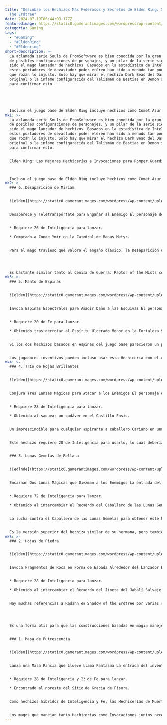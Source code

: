 ```yaml
---
title: "Descubre los Hechizos Más Poderosos y Secretos de Elden Ring: Shadow Of
  The Erdtree"
date: 2024-07-19T06:44:09.177Z
featuredimage: https://static0.gamerantimages.com/wordpress/wp-content/uploads/2024/07/elden-ring-shadow-of-the-erdtree-best-new-sorceries-ranked.jpg?q=49&fit=crop&w=1100&h=618&dpr=2
categoria: Gaming
tags:
  - "#Gaming"
  - "#EldenRing"
  - "#Eldenring"
short-description: >-
  La aclamada serie Souls de FromSoftware es bien conocida por la gran cantidad
  de posibles configuraciones de personajes, y un pilar de la serie siempre ha
  sido el mago lanzador de hechizos. Basados en la estadística de Inteligencia,
  estos portadores de devastador poder etéreo han sido a menudo tan poderosos
  que rozan lo injusto. Solo hay que mirar el hechizo Dark Bead del Dark Souls
  original o la infame configuración del Talismán de Bestias en Demon's Souls
  para confirmar esto.





  Incluso el juego base de Elden Ring incluye hechizos como Comet Azur que pueden drenar la barra de salud de un jefe en segundos con la combinación correcta de estadísticas, equipo y preparación. Pues bien, los adeptos de las artes de la piedra brillante y los buscadores de la Corriente Primigenia continúan disfrutando en el DLC Shadow of the Erdtree, que presenta muchos
mk1: >-
  La aclamada serie Souls de FromSoftware es bien conocida por la gran cantidad
  de posibles configuraciones de personajes, y un pilar de la serie siempre ha
  sido el mago lanzador de hechizos. Basados en la estadística de Inteligencia,
  estos portadores de devastador poder etéreo han sido a menudo tan poderosos
  que rozan lo injusto. Solo hay que mirar el hechizo Dark Bead del Dark Souls
  original o la infame configuración del Talismán de Bestias en Demon's Souls
  para confirmar esto.


  Elden Ring: Las Mejores Hechicerías e Invocaciones para Romper Guardias



  Incluso el juego base de Elden Ring incluye hechizos como Comet Azur que pueden drenar la barra de salud de un jefe en segundos con la combinación correcta de estadísticas, equipo y preparación. Pues bien, los adeptos de las artes de la piedra brillante y los buscadores de la Corriente Primigenia continúan disfrutando en el DLC Shadow of the Erdtree, que presenta muchos hechizos nuevos interesantes para estudiar. Dicho esto, algunas de las nuevas Hechicerías en Shadow of the Erdtree son, sin duda, mejores que otras.
mk2: >-
  ### 6. Desaparición de Miriam


  ![elden](https://static0.gamerantimages.com/wordpress/wp-content/uploads/2024/06/fes-47.jpg?q=49&fit=crop&w=1500&dpr=2 "elden")


  Desaparece y Teletranspórtate para Engañar al Enemigo El personaje del jugador lanzando Desaparición de Miriam en Elden Ring: Shadow Of The Erdtree.


  * Requiere 26 de Inteligencia para lanzar.

  * Comprado a Conde Ymir en la Catedral de Manus Metyr.


  Para el mago travieso que valora el engaño clásico, la Desaparición de Miriam seguramente despertará el interés de cualquier conjurador. Parte de la escuela de hechicerías Carianas, al lanzarse este hechizo, el Empañado desaparece brevemente en una bruma de piedra brillante y se materializa a una corta distancia en la dirección que esté mirando. Es un truco útil para ciertas situaciones que cualquier mago puede tener en su bolsillo trasero.




  Es bastante similar tanto al Ceniza de Guerra: Raptor of the Mists como al hechizo Forma Invisible del juego base, con el beneficio añadido de un teletransporte de corto alcance. Es genial para desconcertar a un enemigo y potencialmente tiene aplicaciones muy interesantes en PVP. Desaparición de Miriam requiere 26 de Inteligencia para lanzar y puede ser comprada a Conde Ymir en la Catedral de Manus Metyr.
mk3: >-
  ### 5. Manto de Espinas


  ![elden](https://static0.gamerantimages.com/wordpress/wp-content/uploads/2024/06/1-76.jpg?q=70&fit=crop&w=1500&dpr=1 "elden")


  Invoca Espinas Espectrales para Añadir Daño a las Esquivas El personaje del jugador enfrentándose al Espíritu Ulcerado Menor para obtener Manto de Espinas en Elden Ring: Shadow Of The Erdtree.


  * Requiere 20 de Fe para lanzar.

  * Obtenido tras derrotar al Espíritu Ulcerado Menor en la Fortaleza Sombría.


  Si los dos hechizos basados en espinas del juego base parecieron un poco insuficientes, entonces la Hechicería Manto de Espinas es una especie de redención para la escuela mágica Aberrante. Cubre al Empañado con un espeso recubrimiento de espinas retorcidas que añade daño a sus esquivas y causa el efecto de sangrado en los enemigos. Es básicamente una versión de bolsillo del conjunto de Briar que las construcciones de Inteligencia pueden usar para un ataque extra que sorprendentemente es bueno para aturdir a los oponentes.


  Los jugadores inventivos pueden incluso usar esta Hechicería con el conjunto de Briar junto con una esquiva alterada como Paso de Sabueso o la Ceniza de Guerra: Carnero Relámpago para un tipo de construcción muy diferente. Y como se clasifica como un buff único, los jugadores pueden apilarlo con hechizos como Voto Dorado para aún más daño. Manto de Espinas requiere 20 de Fe para lanzarse, cuesta 50 HP y dura 30 segundos. Se obtiene de un Espíritu Ulcerado Menor cerca de un gran árbol en la Fortaleza Sombría.
mk4: >-
  ### 4. Trío de Hojas Brillantes


  ![elden](https://static0.gamerantimages.com/wordpress/wp-content/uploads/2024/07/glintblade-trio.jpg?q=70&fit=crop&w=1500&dpr=1 "elden")


  Conjura Tres Lanzas Mágicas para Atacar a los Enemigos El personaje del jugador lanzando Trío de Hojas Brillantes en Elden Ring: Shadow Of The Erdtree.


  * Requiere 28 de Inteligencia para lanzar.

  * Obtenido al saquear un cadáver en el Castillo Ensis.


  Un imprescindible para cualquier aspirante a caballero Cariano en una expedición a través de la Tierra de las Sombras, Trío de Hojas Brillantes conjura tres lanzas etéreas sobre la cabeza del lanzador que esperan para atacar a cualquier que se atreva a acercarse. Este hechizo funciona de manera similar a las Hechicerías existentes del juego base, incluyendo Hoja Mágica Brillante y Falange de Hojas Brillantes - es una gran mejora para las construcciones de espadachín mágico.


  Este hechizo requiere 28 de Inteligencia para usarlo, lo cual debería estar bien al alcance de las construcciones híbridas de magia y combate cuerpo a cuerpo. Los jugadores pueden exprimir aún más daño usando el Talismán del Escorpión Mágico y el Talismán de la Masa de Graven, y aquellos que carezcan de la Fe requerida pueden usar la Ceniza de Guerra: Voto Dorado en lugar de la Invocación. Se puede encontrar saqueando un cadáver dentro del Castillo Ensis subiendo al techo de la capilla y saltando de un saliente en el lado norte.


  ### 3. Lunas Gemelas de Rellana


  ![edlnde](https://static0.gamerantimages.com/wordpress/wp-content/uploads/2024/07/the-inventory-entry-for-rellana-s-twin-moons-in-elden-ring_-shadow-of-the-erdtree-1.jpg?q=70&fit=crop&w=1500&dpr=1 "elden")


  Encarnan Dos Lunas Mágicas que Diezman a los Enemigos La entrada del inventario para Lunas Gemelas de Rellana en Elden Ring: Shadow Of The Erdtree


  * Requiere 72 de Inteligencia para lanzar.

  * Obtenido al intercambiar el Recuerdo del Caballero de las Lunas Gemelas con Enia en la Mesa Redonda.


  La lucha contra el Caballero de las Lunas Gemelas para obtener este hechizo vale la pena por sí sola. Rellana, hermana de la Reina Cariana de la Luna Llena Rennala del juego base, plantea un desafío desalentador incluso para los Empañados más endurecidos. Tras su derrota, los jugadores pueden intercambiar su Recuerdo por Lunas Gemelas de Rellana, que dispara dos lunas mágicas para atacar al enemigo.


  Es la versión superior del hechizo similar de su hermana, pero también requiere una asombrosa cantidad de 72 de Inteligencia y dos ranuras de memoria libres para lanzarlo. Eso significa que solo las construcciones de mago dedicadas tienen una oportunidad de usarlo. La otra desventaja es que los jugadores se perderán las Espadas Gemelas de Rellana a menos que dupliquen su Recuerdo en un Mausoleo Errante.
mk5: >-
  ### 2. Hojas de Piedra


  ![elden](https://static0.gamerantimages.com/wordpress/wp-content/uploads/2024/07/blades-of-stone.jpg?q=70&fit=crop&w=1500&dpr=1 "eldne")


  Invoca Fragmentos de Roca en Forma de Espada Alrededor del Lanzador El personaje del jugador lanzando Hojas de Piedra en Elden Ring: Shadow Of The Erdtree.


  * Requiere 28 de Inteligencia para lanzar.

  * Obtenido al intercambiar el Recuerdo del Jinete del Jabalí Salvaje con Enia en la Mesa Redonda.


  Hay muchas referencias a Radahn en Shadow of the Erdtree por varias razones, pero entre ellas está la expansión de las Hechicerías de Gravedad, específicamente Hojas de Piedra. Este hechizo manipula el suelo para levantar fragmentos de roca en forma de espada en un área alrededor del lanzador, causando daño físico y aturdiendo a los oponentes.




  Es una forma útil para que las construcciones basadas en magia manejen multitudes y eviten ser abrumadas. El Empañado necesita 28 de Inteligencia para lanzar este hechizo, y puede cargarse para aumentar su daño y radio. Para obtenerlo, los jugadores deberán derrotar al Comandante Gaius para obtener el Recuerdo del Jinete del Jabalí Salvaje e intercambiarlo con Enia en la Mesa Redonda.


  ### 1. Masa de Putrescencia


  ![elden](https://static0.gamerantimages.com/wordpress/wp-content/uploads/2024/07/elden-ring_-shadow-of-the-erdtree-1-1.jpg?q=70&fit=crop&w=1500&dpr=1 "elden")


  Lanza una Masa Rancia que Llueve Llama Fantasma La entrada del inventario para Masa de Putrescencia en Elden Ring: Shadow Of The Erdtree.


  * Requiere 28 de Inteligencia y 22 de Fe para lanzar.

  * Encontrado al noreste del Sitio de Gracia de Fisura.


  Como hechizos híbridos de Inteligencia y Fe, las Hechicerías de Muerte siempre han habitado un nicho extraño en Elden Ring. Pueden ser muy efectivas con la construcción adecuada, pero requieren pura dedicación. Añadiendo al arsenal de los no-muertos, Masa de Putrescencia lanza una masa de jugo de ataúd rancio hacia adelante que llueve Llama Fantasma sobre el área, causando daño mágico y acumulando el efecto de congelación, similar a la Llama Fantasma Explosiva del juego base.


  Los magos que manejan tanto Hechicerías como Invocaciones juntos necesitarán 28 de Inteligencia y 22 de Fe para lanzar este hechizo, y es un gran abridor para rápidamente provocar congelación para aumentar el daño hasta que el efecto se desvanezca. También puede combinarse con la Espada de Noche y Llama o las Espadas Gemelas de Rellana para una construcción híbrida efectiva que puede causar y restablecer continuamente la congelación para un daño masivo. Masa de Putrescencia puede encontrarse en la Fisura del Ataúd de Piedra al noreste del Sitio de Gracia de Fisura.
---
```

